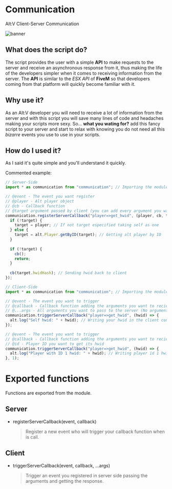 # Communication
Alt:V Client-Server Communication

![banner](https://i.imgur.com/a8HhOWf.png)

## What does the script do?

The script provides the user with a simple **API** to make requests to the server and receive an asynchronous response from it, thus making the life of the developers simpler when it comes to receiving information from the server. The **API** is similar to the *ESX API* of **FiveM** so that developers coming from that platform will quickly become familiar with it.

## Why use it?

As an Alt:V developer you will need to receive a lot of information from the server and with this script you will save many lines of code and headaches making your scripts more sexy. So... **what you wating for?** add this fancy script to your server and start to relax with knowing you do not need all this *bizarre* events you use to use in your scripts.

## How do I used it?

As I said it's quite simple and you'll understand it quickly.

Commented example:
```js
// Server-Side
import * as communication from "communication"; // Importing the module

// @event - The event you want register
// @player - Alt player object
// @cb - Callback function
// @target argument passed by client (you can add every argument you want but need to be passed by the client, if not the value of the argument will be undefined)
communication.registerServerCallback("player=>get_hwid", (player, cb, target) => {
  if (!target) {
    target = player; // If not target especified taking self as one
  } else {
    target = alt.Player.getByID(target); // Getting alt player by ID
  }
  
  if (!target) {
    cb();
    return;
  }
  
  cb(target.hwidHash); // Sending hwid back to client
});

```

```js
// Client-Side
import * as communication from "communication"; // Importing the module

// @event - The event you want to trigger
// @callback - Callback function adding the arguments you want to recieve
// @...args - All arguments you want to pass to the server (No arguments in this example)
communication.triggerServerCallback("player=>get_hwid", (hwid) => {
  alt.log("Self hwid: " + hwid); // Writing your hwid in the client console
});

// @event - The event you want to trigger
// @callback - Callback function adding the arguments you want to recieve
// @id - Player ID you want to get its hwid
communication.triggerServerCallback("player=>get_hwid", (hwid) => {
  alt.log("Player with ID 1 hwid: " + hwid); // Writing player id 1 hwid in the client console
}, 1);
```

# Exported functions
Functions are exported from the module.
## Server
* registerServerCallback(event, callback)
  > Register a new event who will trigger your callback function when is call.
## Client
* triggerServerCallback(event, callback, ...args)
  > Trigger an event you registered in server side passing the arguments and getting the response.
